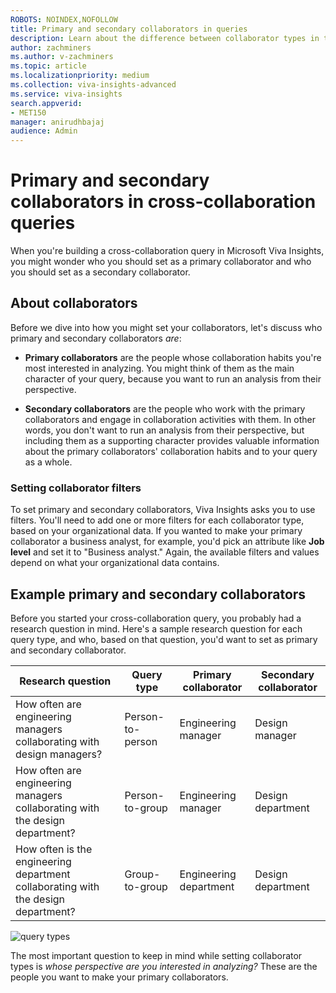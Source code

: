 ```yaml
---
ROBOTS: NOINDEX,NOFOLLOW
title: Primary and secondary collaborators in queries
description: Learn about the difference between collaborator types in the advanced insights app
author: zachminers
ms.author: v-zachminers
ms.topic: article
ms.localizationpriority: medium 
ms.collection: viva-insights-advanced 
ms.service: viva-insights
search.appverid: 
- MET150 
manager: anirudhbajaj
audience: Admin
---
```


# Primary and secondary collaborators in cross-collaboration queries

When you're building a cross-collaboration query in Microsoft Viva Insights, you might wonder who you should set as a primary collaborator and who you should set as a secondary collaborator.

## About collaborators 

Before we dive into how you might set your collaborators, let's discuss who primary and secondary collaborators *are*:

* **Primary collaborators** are the people whose collaboration habits you're most interested in analyzing. You might think of them as the main character of your query, because you want to run an analysis from their perspective. 

* **Secondary collaborators** are the people who work with the primary collaborators and engage in collaboration activities with them. In other words, you don't want to run an analysis from their perspective, but including them as a supporting character provides valuable information about the primary collaborators' collaboration habits and to your query as a whole.

### Setting collaborator filters

To set primary and secondary collaborators, Viva Insights asks you to use filters. You'll need to add one or more filters for each collaborator type, based on your organizational data. If you wanted to make your primary collaborator a business analyst, for example, you'd pick an attribute like **Job level** and set it to "Business analyst." Again, the available filters and values depend on what your organizational data contains.

## Example primary and secondary collaborators

Before you started your cross-collaboration query, you probably had a research question in mind. Here's a sample research question for each query type, and who, based on that question, you'd want to set as primary and secondary collaborator.


|Research question| Query type| Primary collaborator| Secondary collaborator
|----|----|----|----|
|How often are engineering managers collaborating with design managers?| Person-to-person|Engineering manager|Design manager|
|How often are engineering managers collaborating with the design department?|Person-to-group|Engineering manager|Design department|
|How often is the engineering department collaborating with the design department?|Group-to-group| Engineering department|Design department

![query types](../images/analyst-ccqueries.png)

The most important question to keep in mind while setting collaborator types is *whose perspective are you interested in analyzing?* These are the people you want to make your primary collaborators.